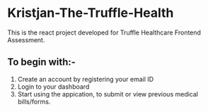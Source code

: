 # Kristjan-The-Truffle-Health

This is the react project developed for Truffle Healthcare Frontend Assessment. 

## To begin with:-
1. Create an account by registering your email ID
2. Login to your dashboard
3. Start using the appication, to submit or view previous medical bills/forms.
